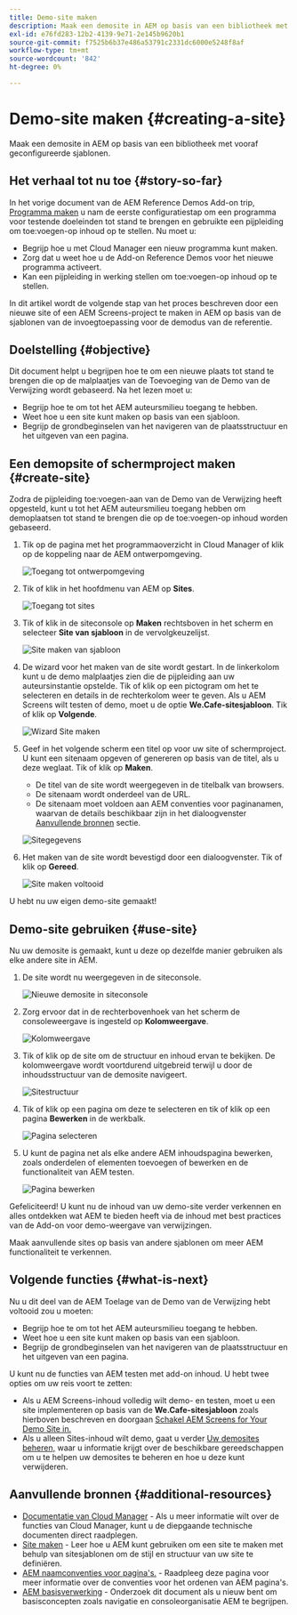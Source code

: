 ```yaml
---
title: Demo-site maken
description: Maak een demosite in AEM op basis van een bibliotheek met vooraf geconfigureerde sjablonen.
exl-id: e76fd283-12b2-4139-9e71-2e145b9620b1
source-git-commit: f7525b6b37e486a53791c2331dc6000e5248f8af
workflow-type: tm+mt
source-wordcount: '842'
ht-degree: 0%

---
```


# Demo-site maken {#creating-a-site}

Maak een demosite in AEM op basis van een bibliotheek met vooraf geconfigureerde sjablonen.

## Het verhaal tot nu toe {#story-so-far}

In het vorige document van de AEM Reference Demos Add-on trip, [Programma maken](create-program.md) u nam de eerste configuratiestap om een programma voor testende doeleinden tot stand te brengen en gebruikte een pijpleiding om toe:voegen-op inhoud op te stellen. Nu moet u:

* Begrijp hoe u met Cloud Manager een nieuw programma kunt maken.
* Zorg dat u weet hoe u de Add-on Reference Demos voor het nieuwe programma activeert.
* Kan een pijpleiding in werking stellen om toe:voegen-op inhoud op te stellen.

In dit artikel wordt de volgende stap van het proces beschreven door een nieuwe site of een AEM Screens-project te maken in AEM op basis van de sjablonen van de invoegtoepassing voor de demodus van de referentie.

## Doelstelling {#objective}

Dit document helpt u begrijpen hoe te om een nieuwe plaats tot stand te brengen die op de malplaatjes van de Toevoeging van de Demo van de Verwijzing wordt gebaseerd. Na het lezen moet u:

* Begrijp hoe te om tot het AEM auteursmilieu toegang te hebben.
* Weet hoe u een site kunt maken op basis van een sjabloon.
* Begrijp de grondbeginselen van het navigeren van de plaatsstructuur en het uitgeven van een pagina.

## Een demopsite of schermproject maken {#create-site}

Zodra de pijpleiding toe:voegen-aan van de Demo van de Verwijzing heeft opgesteld, kunt u tot het AEM auteursmilieu toegang hebben om demoplaatsen tot stand te brengen die op de toe:voegen-op inhoud worden gebaseerd.

1. Tik op de pagina met het programmaoverzicht in Cloud Manager of klik op de koppeling naar de AEM ontwerpomgeving.

   ![Toegang tot ontwerpomgeving](assets/access-author.png)

1. Tik of klik in het hoofdmenu van AEM op **Sites**.

   ![Toegang tot sites](assets/access-sites.png)

1. Tik of klik in de siteconsole op **Maken** rechtsboven in het scherm en selecteer **Site van sjabloon** in de vervolgkeuzelijst.

   ![Site maken van sjabloon](assets/create-site-from-template.png)

1. De wizard voor het maken van de site wordt gestart. In de linkerkolom kunt u de demo malplaatjes zien die de pijpleiding aan uw auteursinstantie opstelde. Tik of klik op een pictogram om het te selecteren en details in de rechterkolom weer te geven. Als u AEM Screens wilt testen of demo, moet u de optie **We.Cafe-sitesjabloon**. Tik of klik op **Volgende**.

   ![Wizard Site maken](assets/site-creation-wizard.png)

1. Geef in het volgende scherm een titel op voor uw site of schermproject. U kunt een sitenaam opgeven of genereren op basis van de titel, als u deze weglaat. Tik of klik op **Maken**.

   * De titel van de site wordt weergegeven in de titelbalk van browsers.
   * De sitenaam wordt onderdeel van de URL.
   * De sitenaam moet voldoen aan AEM conventies voor paginanamen, waarvan de details beschikbaar zijn in het dialoogvenster [Aanvullende bronnen](#additional-resources) sectie.

   ![Sitegegevens](assets/site-details.png)

1. Het maken van de site wordt bevestigd door een dialoogvenster. Tik of klik op **Gereed**.

   ![Site maken voltooid](assets/site-creation-complete.png)

U hebt nu uw eigen demo-site gemaakt!

## Demo-site gebruiken {#use-site}

Nu uw demosite is gemaakt, kunt u deze op dezelfde manier gebruiken als elke andere site in AEM.

1. De site wordt nu weergegeven in de siteconsole.

   ![Nieuwe demosite in siteconsole](assets/new-demo-site.png)

1. Zorg ervoor dat in de rechterbovenhoek van het scherm de consoleweergave is ingesteld op **Kolomweergave**.

   ![Kolomweergave](assets/column-view.png)

1. Tik of klik op de site om de structuur en inhoud ervan te bekijken. De kolomweergave wordt voortdurend uitgebreid terwijl u door de inhoudsstructuur van de demosite navigeert.

   ![Sitestructuur](assets/site-structure.png)

1. Tik of klik op een pagina om deze te selecteren en tik of klik op een pagina **Bewerken** in de werkbalk.

   ![Pagina selecteren](assets/select-page.png)

1. U kunt de pagina net als elke andere AEM inhoudspagina bewerken, zoals onderdelen of elementen toevoegen of bewerken en de functionaliteit van AEM testen.

   ![Pagina bewerken](assets/edit-page.png)

Gefeliciteerd! U kunt nu de inhoud van uw demo-site verder verkennen en alles ontdekken wat AEM te bieden heeft via de inhoud met best practices van de Add-on voor demo-weergave van verwijzingen.

Maak aanvullende sites op basis van andere sjablonen om meer AEM functionaliteit te verkennen.

## Volgende functies {#what-is-next}

Nu u dit deel van de AEM Toelage van de Demo van de Verwijzing hebt voltooid zou u moeten:

* Begrijp hoe te om tot het AEM auteursmilieu toegang te hebben.
* Weet hoe u een site kunt maken op basis van een sjabloon.
* Begrijp de grondbeginselen van het navigeren van de plaatsstructuur en het uitgeven van een pagina.

U kunt nu de functies van AEM testen met add-on inhoud. U hebt twee opties om uw reis voort te zetten:

* Als u AEM Screens-inhoud volledig wilt demo- en testen, moet u een site implementeren op basis van de **We.Cafe-sitesjabloon** zoals hierboven beschreven en doorgaan [Schakel AEM Screens for Your Demo Site in.](screens.md)
* Als u alleen Sites-inhoud wilt demo, gaat u verder [Uw demosites beheren,](manage.md) waar u informatie krijgt over de beschikbare gereedschappen om u te helpen uw demosites te beheren en hoe u deze kunt verwijderen.

## Aanvullende bronnen {#additional-resources}

* [Documentatie van Cloud Manager](https://experienceleague.adobe.com/docs/experience-manager-cloud-service/onboarding/onboarding-concepts/cloud-manager-introduction.html) - Als u meer informatie wilt over de functies van Cloud Manager, kunt u de diepgaande technische documenten direct raadplegen.
* [Site maken](/help/sites-cloud/administering/site-creation/create-site.md) - Leer hoe u AEM kunt gebruiken om een site te maken met behulp van sitesjablonen om de stijl en structuur van uw site te definiëren.
* [AEM naamconventies voor pagina&#39;s.](/help/sites-cloud/authoring/fundamentals/organizing-pages.md#page-name-restrictions-and-best-practices) - Raadpleeg deze pagina voor meer informatie over de conventies voor het ordenen van AEM pagina&#39;s.
* [AEM basisverwerking](/help/sites-cloud/authoring/getting-started/basic-handling.md) - Onderzoek dit document als u nieuw bent om basisconcepten zoals navigatie en consoleorganisatie AEM te begrijpen.

